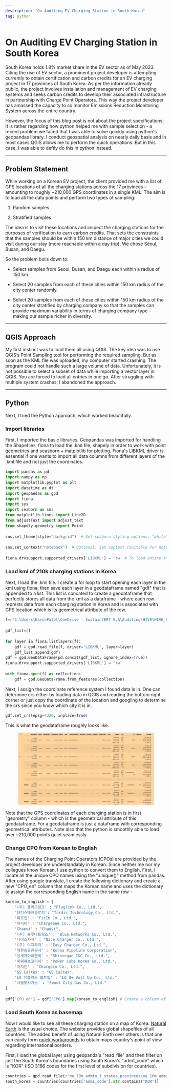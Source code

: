 ```yaml
---
description: "On Auditing EV Charging Station in South Korea"
tag: python
---
```


# On Auditing EV Charging Station in South Korea

South Korea holds 1.8% market share in the EV sector as of May 2023. Citing the rise of EV sector, a prominent project developer is attempting currently to obtain certification and carbon credits for an EV charging project in 17 provinces of South Korea. As per the information already public, the project involves installation and management of EV charging systems and seeks carbon credits to develop their associated infrastructure in partnership with Charge Point Operators. This way the project developer has amassed the capacity to so monitor Emissions Reduction Monitoring System across the entire country. 

However, the focus of this blog post is not about the project specifications. It is rather regarding how python helped me with sample selection - a recent problem we faced that I was able to solve quickly using python's geopandas library. I conduct geospatial analysis on nearly daily basis and in most cases QGIS allows me to perform the quick operations. But in this case, I was able to deftly do this in python instead.

---
## Problem Statement
While working on a Korean EV project, the client provided me with a list of GPS locations of all the charging stations across the 17 provinces – amounting to roughly ~210,000 GPS coordinates in a single KML.
The aim is to load all the data points and perform two types of sampling:

1. Random samples

2. Stratified samples

The idea is to visit these locations and inspect the charging stations for the purposes of verification to earn carbon credits. That sets the constraints that the samples should be within 150 km distance of major cities we could visit during our stay (more reachable within a day trip). We chose Seoul, Busan, and Daegu.

So the problem boils down to:

- Select samples from Seoul, Busan, and Daegu each within a radius of 150 km.

- Select 20 samples from each of these cities within 150 km radius of the city center randomly.

- Select 20 samples from each of these cities within 150 km radius of the city center stratified by charging company so that the samples can provide maximum variability in terms of charging company type – making our sample richer in diversity.

---

## QGIS Approach
My first instinct was to load them all using QGIS. The key idea was to use QGIS’s Point Sampling tool for performing the required sampling. But as soon as the KML file was uploaded, my computer started crashing. The program could not handle such a large volume of data. Unfortunately, it is not possible to select a subset of data while importing a vector layer in QGIS. You are forced to load all entries in one go. After struggling with multiple system crashes, I abandoned the approach.

---
## Python
Next, I tried the Python approach, which worked beautifully.

### Import libraries
First, I imported the basic libraries. Geopandas was imported for handling the Shapefiles, fiona to load the .kml file, shapely in order to work with point geometries and seasborn + matplotlib for plotting. Fiona's LIBKML driver is essential if one wants to import all data columns from different layers of the .kml file and not just the coordinates.

```python 
import pandas as pd
import numpy as np
import matplotlib.pyplot as plt
import datetime as dt
import geopandas as gpd
import fiona
import sys
import seaborn as sns
from matplotlib.lines import Line2D
from adjustText import adjust_text
from shapely.geometry import Point

sns.set_theme(style="darkgrid")  # Set seaborn styling options: "white", "darkgrid", "ticks", etc.

sns.set_context("notebook")  # Optional: Set context (suitable for notebooks) options: "talk", "paper", "poster", "notebook" 

fiona.drvsupport.supported_drivers['LIBKML'] = 'rw' # To load entire kml data
```

### Load kml of 210k charging stations in Korea
Next, I load the .kml file. I create a for loop to start opening each layer in the kml using fiona, then save each layer in a geodataframe named "gdf" that is appended to a list. This list is concated to create a geodataframe that perfectly stores all data from the kml as a dataframe - where each row represts data from each charging station in Korea and is associated with GPS location which is its geometrical attribute of the row.

```python
f=r'C:\Users\KarshPatel\OneDrive - SustainCERT S.A\Auditing\HIVE\HIVE_KLM.kml'

gdf_list=[]

for layer in fiona.listlayers(f):
    gdf = gpd.read_file(f, driver='LIBKML', layer=layer)
    gdf_list.append(gdf)
gdf = gpd.GeoDataFrame(pd.concat(gdf_list, ignore_index=True))
fiona.drvsupport.supported_drivers['LIBKML'] = 'rw'

with fiona.open(f) as collection:
    gdf = gpd.GeoDataFrame.from_features(collection)
```

Next, I assign the coordinate reference system I found data is in. One can determine crs either by loading data in QGIS and reading the bottom right corner or just copy the coordinate of the location and googling to determine the crs since you know which city it is in.  

```python
gdf.set_crs(epsg=4326, inplace=True)
```

This is what the geodataframe roughly looks like.
<figure>
<img src="https://github.com/karbonmanthan/karbonmanthan.github.io/blob/986767a51d06b2fce2f80d76da4414e3f6f9bb9e/assets/gdf_head.png?raw=true">
</figure>

Note that the GPS coordinates of each charging station is in first "geometry" column - which is the geometrical attribute of this geodataframe. For a geodataframe is just a dataframe with corresponding geometrical attributes. Note also that the python is smoothly able to load over ~210,000 points quiet seamlessly.

### Change CPO from Korean to English
The names of the Charging Point Operators (CPOs) are provided by the project developer are understandably in  Korean. Since neither me nor my collegues know Korean, I use python to convert them to English. First, I locate all the unique CPO names using the ".unique()" method from pandas. After using google translate, I create the following dictionary and create a new "CPO_en" column that maps the Korean name and uses the dictionary to assign the corresponding English name in the same row - 

```python 
korean_to_english = {
    '(주) 플러그링크' : "Pluglink Co., Ltd.",
    '타디스테크놀로지': "Tardis Technology Co., Ltd.",
    '피트인' : "FitIn Co., Ltd.", 
    '차지비' : "Chargebee Co., Ltd.", 
    'Chaevi' : "Chaevi",
    '(주) 블루네트웍스' : "Blue Networks Co., Ltd.",
    '나이스차저' : "Nice Charger Co., Ltd.",
    '(주) 이지차저' : "Easy Charger Co., Ltd.", 
    '대한송유관공사' : "Korea Pipeline Corporation", 
    '신세계아이앤씨' : "Shinsegae I&C Co., Ltd.", 
    '파워큐브코리아' : "Power Cube Korea Co., Ltd.",
    '차지인' : "Chargein Co., Ltd.",
    'GS Caltex' : "GS Caltex", 
    'LG 유플러스 볼트업' : "LG U+ Volt Up Co., Ltd.", 
    '서울도시가스' : "Seoul City Gas Co., Ltd."
}

gdf['CPO_en'] = gdf['CPO'].map(korean_to_english) # Create a column of English names
```

### Load South Korea as basemap
Now I would like to see all these charging station on a map of Korea. [Natural Earth](https://www.naturalearthdata.com/) is the usual choice. The website provides global shapefiles of all countries. The added benefit of using Natural Earth over others is that one can easily form [quick workarounds](https://github.com/karbonmanthan/Natural-Earth-Shapefile-World-Map-with-Kashmir-as-Integral-part-of-India) to obtain maps country's point of view regarding international borders.

First, I load the global layer using geopanda's "read_file" and then filter on just the South Korea's boundaries using South Korea's "adm1_code" which is "KOR" (ISO 3166 codes for the first level of subdivision for countries).

```python
countries = gpd.read_file(r"ne_10m_admin_1_states_provinces\ne_10m_admin_1_states_provinces.shp")
south_korea = countries[countries['adm1_code'].str.contains("KOR")]
```